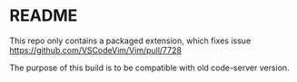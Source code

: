 # README

This repo only contains a packaged extension, which fixes issue https://github.com/VSCodeVim/Vim/pull/7728

The purpose of this build is to be compatible with old code-server version.
